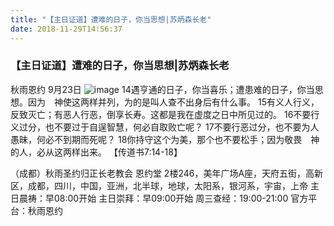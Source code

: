 ```yaml
---
title: "【主日证道】遭难的日子，你当思想|苏炳森长老"
date: 2018-11-29T14:56:37
---
```


### 【主日证道】遭难的日子，你当思想|苏炳森长老

秋雨恩约  9月23日
![image](https://user-images.githubusercontent.com/37917810/49230154-fc634200-f429-11e8-9988-900af505f00d.png)
14遇亨通的日子，你当喜乐；遭患难的日子，你当思想。因为　神使这两样并列，为的是叫人查不出身后有什么事。
15有义人行义，反致灭亡；有恶人行恶，倒享长寿。这都是我在虚度之日中所见过的。
16不要行义过分，也不要过于自逞智慧，何必自取败亡呢？
17不要行恶过分，也不要为人愚昧，何必不到期而死呢？
18你持守这个为美，那个也不要松手；因为敬畏　神的人，必从这两样出来。
【传道书7:14-18】


（成都）秋雨圣约归正长老教会  恩约堂
2楼246，美年广场A座，天府五街，高新区，成都，四川，中国，亚洲，北半球，地球，太阳系，银河系，宇宙，上帝
主日晨祷：早08:00开始
主日崇拜：早09:00开始
周三查经：19:00-21:00 
官方平台：秋雨恩约
